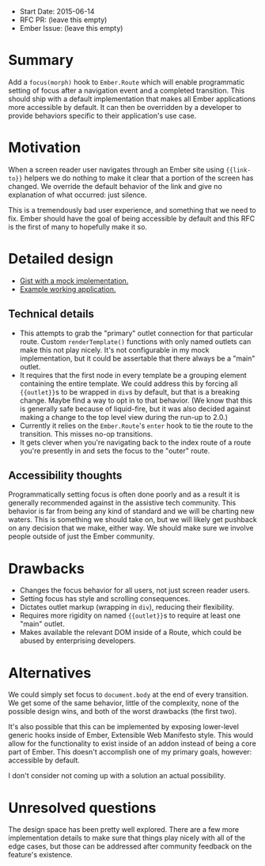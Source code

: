 - Start Date: 2015-06-14
- RFC PR: (leave this empty)
- Ember Issue: (leave this empty)

# Summary

Add a `focus(morph)` hook to `Ember.Route` which will enable programmatic setting of focus after a navigation event and a completed transition. This should ship with a default implementation that makes all Ember applications more accessible by default. It can then be overridden by a developer to provide behaviors specific to their application's use case. 

# Motivation

When a screen reader user navigates through an Ember site using `{{link-to}}` helpers we do nothing to make it clear that a portion of the screen has changed. We override the default behavior of the link and give no explanation of what occurred: just silence.

This is a tremendously bad user experience, and something that we need to fix. Ember should have the goal of being accessible by default and this RFC is the first of many to hopefully make it so.

# Detailed design

- [Gist with a mock implementation.](https://gist.github.com/nathanhammond/f48a793042d5100fbe89)
- [Example working application.](https://github.com/nathanhammond/ember-outlet-a11y)

## Technical details

- This attempts to grab the "primary" outlet connection for that particular route. Custom `renderTemplate()` functions with only named outlets can make this not play nicely. It's not configurable in my mock implementation, but it could be assertable that there always be a "main" outlet.
- It requires that the first node in every template be a grouping element containing the entire template. We could address this by forcing all `{{outlet}}`s to be wrapped in `div`s by default, but that is a breaking change. Maybe find a way to opt in to that behavior. (We know that this is generally safe because of liquid-fire, but it was also decided against making a change to the top level view during the run-up to 2.0.)
- Currently it relies on the `Ember.Route`'s `enter` hook to tie the route to the transition. This misses no-op transitions.
- It gets clever when you're navigating back to the index route of a route you're presently in and sets the focus to the "outer" route.

## Accessibility thoughts

Programmatically setting focus is often done poorly and as a result it is generally recommended against in the assistive tech community. This behavior is far from being any kind of standard and we will be charting new waters. This is something we should take on, but we will likely get pushback on any decision that we make, either way. We should make sure we involve people outside of just the Ember community.

# Drawbacks

- Changes the focus behavior for all users, not just screen reader users.
- Setting focus has style and scrolling consequences.
- Dictates outlet markup (wrapping in `div`), reducing their flexibility.
- Requires more rigidity on named `{{outlet}}`s to require at least one "main" outlet.
- Makes available the relevant DOM inside of a Route, which could be abused by enterprising developers.

# Alternatives

We could simply set focus to `document.body` at the end of every transition. We get some of the same behavior, little of the complexity, none of the possible design wins, and both of the worst drawbacks (the first two).

It's also possible that this can be implemented by exposing lower-level generic hooks inside of Ember, Extensible Web Manifesto style. This would allow for the functionality to exist inside of an addon instead of being a core part of Ember. This doesn't accomplish one of my primary goals, however: accessible by default.

I don't consider not coming up with a solution an actual possibility.

# Unresolved questions

The design space has been pretty well explored. There are a few more implementation details to make sure that things play nicely with all of the edge cases, but those can be addressed after community feedback on the feature's existence.
